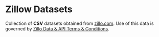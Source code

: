 # Zillow Datasets
Collection of **CSV** datasets obtained from [zillo.com](https://www.zillow.com/research/data). Use of this data is governed by [Zillo Data & API Terms & Conditions](https://www.zillow.com/howto/api/APITerms.htm).
